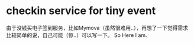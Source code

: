 checkin service for tiny event
=======
由于没钱买电子签到服务，比如Mymova（虽然很难用..），再想了一下觉得需求比较简单的说，自己可能（惊..）可以写一下。
So Here I am. 

